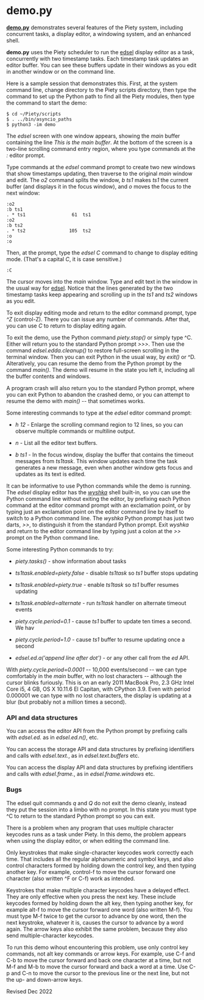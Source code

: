 
demo.py
=======

**[demo.py](demo.py)** demonstrates several features of the Piety system,
including concurrent tasks, a display editor, a windowing system,
and an enhanced shell.

**demo.py** uses the Piety scheduler to run the
[edsel](../editors/edsel) display editor as a task,
concurrently with two timestamp tasks.  Each timestamp task updates an
editor buffer.  You can see these buffers update in their windows as
you edit in another window or on the command line.

Here is a sample session that demonstrates this.  First, at the system
command line, change directory to the Piety scripts directory, then
type the command to set up the Python path to find all the Piety modules, 
then type the command to start the demo:

    $ cd ~/Piety/scripts
    $ . ../bin/asyncio_paths
    $ python3 -im demo

The *edsel* screen with one window appears, showing the *main* buffer
containing the line *This is the main buffer*.  At the bottom of the
screen is a two-line scrolling command entry region, where you type
commands at the *:* editor prompt.

Type commands at the *edsel* command prompt to create
two new windows that show timestamps updating, then traverse to
the original *main* window and edit.  The *o2* command splits the window,
*b ts1* makes *ts1* the current buffer (and displays it in the focus window),
and *o* moves the focus to the next window:

    :o2
    :b ts1
    . * ts1                 61  ts1
    :o2
    :b ts2
    . * ts2                105  ts2
    :o
    :o

Then, at the prompt, type the *edsel* *C* command to change to
display editing mode. (That's a capital *C*, it is case sensitive.)

    :C

The cursor moves into the *main* window.  Type and edit text
in the window in the usual way for [edsel](../editors/edsel).
Notice that the lines generated by the two timestamp
tasks keep appearing and
scrolling up in the *ts1* and *ts2* windows as you edit.

To exit display editing mode and return to the editor command prompt, type
*^Z*  (control-Z).  There you can issue any number of commands.
After that, you can use *C* to return to display editing again.

To exit the demo, use the Python command *piety.stop()* or simply type
^C.  Either will return you to the standard Python prompt *>>>*.  Then
use the command *edsel.edda.cleanup()* to restore full-screen
scrolling in the terminal window.  Then you can exit Python in the
usual way, by *exit()* or ^D.  Alteratively, you can resume the demo
from the Python prompt by the command *main()*.   The demo will resume
in the state you left it, including all the buffer contents and windows.

A program crash will also return you to the standard Python prompt,
where you can exit Python to abandon the crashed demo, or you can
attempt to resume the demo with *main()* -- that sometimes works.

Some interesting commands to type at the *edsel* editor command prompt:

 - *h 12* - Enlarge the scrolling command region to 12 lines, so 
 you can observe multiple commands or multiline output.

 - *n* - List all the editor text buffers.

 - *b ts1* - In the focus window, display the buffer that contains the
 timeout messages from *ts1task*.  This window updates each time the
 task generates a new message, even when another window gets focus
 and updates as its text is edited.

It can be informative to use Python commands while the demo is running.
The *edsel* display editor has the *[wyshka](../shells/wyshka.py)*
shell built-in, so you can use the Python command line without exiting
the editor, by prefixing each Python command at the editor command
prompt with an exclamation point, or by typing just an exclamation
point on the editor command line by itself to switch to a Python
command line.  The *wyshka* Python prompt has just two darts, *>>*,
to distinguish it from the standard Python prompt.  Exit *wyshka* and
return to the editor command line by typing just a colon at the *>>* prompt on
the Python command line.

Some interesting Python commands to try:

 - *piety.tasks()* - show information about tasks

 - *ts1task.enabled=piety.false* - disable *ts1task* so *ts1* buffer stops updating

 - *ts1task.enabled=piety.true* -  enable *ts1task* so *ts1* buffer resumes updating

 - *ts1task.enabled=alternate* - run *ts1task* handler on alternate timeout events

 - *piety.cycle.period=0.1* - cause *ts1* buffer to update ten times a second.  We hav

 - *piety.cycle.period=1.0* - cause *ts1* buffer to resume updating once a second

 - *edsel.ed.a('append line after dot')* - or any other call from the *ed* API.

With *piety.cycle.period=0.0001* -- 10,000 events/second -- we can type
comfortably in the *main* buffer, with no lost characters -- although 
the cursor blinks furiously.   This is on an
early 2011 MacBook Pro, 2.3 GHz Intel Core i5, 4 GB, OS X 10.11.6 El
Capitan, with CPython 3.9.  Even with period 0.000001 we can type with
no lost characters, the display is updating at a blur (but probably not
a million times a second).

### API and data structures ###

You can access the editor API from the Python prompt
by prefixing calls with *edsel.ed.* as in *edsel.ed.n()*, etc.

You can access the storage API and data structures by prefixing identifiers
and calls with *edsel.text.*, as in *edsel.text.buffers* etc.

You can access the display API and data structures by prefixing identifiers
and calls with *edsel.frame.*, as in *edsel.frame.windows* etc.

### Bugs ###

The edsel quit commands *q* and *Q* do not exit the demo cleanly, instead
they put the session into a limbo with no prompt.  In this state you
must type ^C to return to the standard Python prompt so you can exit.

There is a problem when any program that uses multiple character
keycodes runs as a task under Piety.  In this demo, the problem appears
when using the display editor, or when editing the command line.

Only keystrokes that make single-character keycodes work correctly
each time.  That includes all the regular alphanumeric and symbol keys,
and also control characters formed by holding down the control key,
and then typing another key. For example, control-f to move the cursor
forward one character (also written ^F or C-f) work as intended.

Keystrokes that make multiple character keycodes have a delayed
effect.  They are only effective when you press the next key.  These
include keycodes formed by holding down the alt key, then typing another
key, for example alt-f to move the cursor forward one word (also
written M-f).  You must type M-f twice to get the cursor to advance by
one word, then the next keystroke, whatever it is, causes the cursor
to advance by a word again.  The arrow keys also exhibit the same
problem, because they also send multiple-character keycodes.

To run this demo wihout encountering this problem, use only control
key commands, not alt key commands or arrow keys.  For example, use
C-f and C-b to move the cursor forward and back one character at a
time, but not M-f and M-b to move the cursor forward and back a word
at a time.  Use C-p and C-n to move the cursor to the previous line or
the next line, but not the up- and down-arrow keys.

Revised Dec 2022
